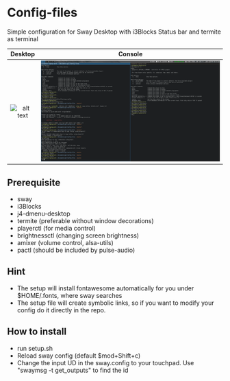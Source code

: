 # Config-files
Simple configuration for Sway Desktop with i3Blocks Status bar and termite as terminal

Desktop            |  Console
:-------------------------:|:-------------------------:
![alt text](https://github.com/AlexAUT/Config-files/blob/master/screenshots/2017-10-08-101626_swaygrab.png?raw=true)  |  ![alt text](https://github.com/AlexAUT/Config-files/blob/master/screenshots/2017-10-08-101728_swaygrab.png?raw=true)


## Prerequisite
* sway
* i3Blocks
* j4-dmenu-desktop
* termite (preferable without window decorations)
* playerctl (for media control)
* brightnessctl (changing screen brightness)
* amixer (volume control, alsa-utils)
* pactl (should be included by pulse-audio)

## Hint
* The setup will install fontawesome automatically for you under $HOME/.fonts, where sway searches
* The setup file will create symbolic links, so if you want to modify your config do it directly in the repo.

## How to install
* run setup.sh
* Reload sway config (default $mod+Shift+c)
* Change the input UD in the sway.config to your touchpad. Use "swaymsg -t get_outputs" to find the id
